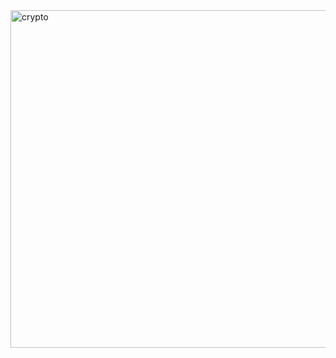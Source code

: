 <img width="540" alt="crypto" src="https://user-images.githubusercontent.com/110735726/189517564-7b052ca2-4a8f-4c4a-bc2a-2bc87889679d.png">
